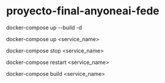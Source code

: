 # proyecto-final-anyoneai-fede

docker-compose up --build -d

docker-compose up <service_name>

docker-compose stop <service_name>

docker-compose restart <service_name>

docker-compose build <service_name>